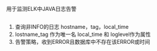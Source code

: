 用于监测ELK中JAVA日志告警
```

```
1. 查询非INFO的日志  hostname，tag，local_time
1. lostname_tag 作为唯一名 local_time 和 loglevel作为属性
1. 告警策略，收到ERROR且数据库中不存在该ERROR或时间
